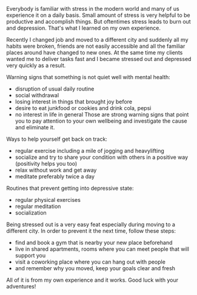 Everybody is familiar with stress in the modern world and many of us experience it on a daily basis. Small amount of stress is very helpful to be productive and accomplish things. But oftentimes stress leads to burn out and depression. That's what I learned on my own experience.

Recently I changed job and moved to a different city and suddenly all my habits were broken, friends are not easily accessible and all the familiar places around have changed to new ones. At the same time my clients wanted me to deliver tasks fast and I became stressed out and depressed very quickly as a result.

Warning signs that something is not quiet well with mental health:
 - disruption of usual daily routine
 - social withdrawal
 - losing interest in things that brought joy before
 - desire to eat junkfood or cookies and drink cola, pepsi
 - no interest in life in general
Those are strong warning signs that point you to pay attention to your own wellbeing and investigate the cause and eliminate it.

Ways to help yourself get back on track:
 - regular exercise including a mile of jogging and heavylifting
 - socialize and try to share your condition with others in a positive way (positivity helps you too)
 - relax without work and get away
 - meditate preferably twice a day

Routines that prevent getting into depressive state:
 - regular physical exercises
 - regular meditation
 - socialization
 
Being stressed out is a very easy feat especially during moving to a different city. In order to prevent it the next time, follow these steps:
 - find and book a gym that is nearby your new place beforehand
 - live in shared apartments, rooms where you can meet people that will support you
 - visit a coworking place where you can hang out with people
 - and remember why you moved, keep your goals clear and fresh
 
All of it is from my own experience and it works. Good luck with your adventures!
